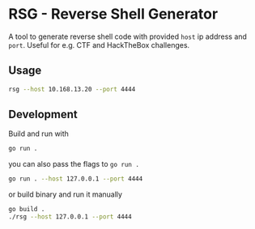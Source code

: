 # RSG - Reverse Shell Generator

A tool to generate reverse shell code with provided `host` ip address and `port`. Useful for e.g. CTF and HackTheBox challenges.

## Usage

```bash
rsg --host 10.168.13.20 --port 4444
```

## Development

Build and run with

```bash
go run .
```

you can also pass the flags to `go run .`

```bash
go run . --host 127.0.0.1 --port 4444
```

or build binary and run it manually

```bash
go build .
./rsg --host 127.0.0.1 --port 4444
```
